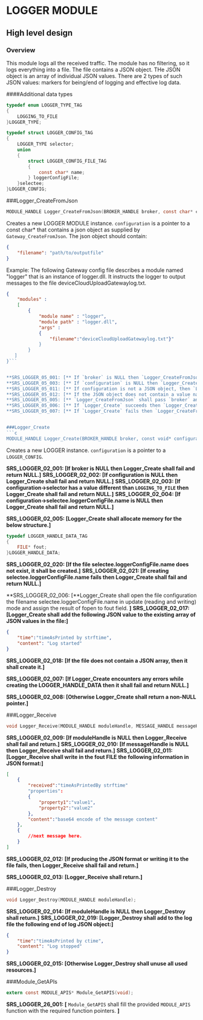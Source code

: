 LOGGER MODULE
===========

High level design
-----------------

### Overview

This module logs all the received traffic. The module has no filtering, so it logs everything into a file. The file contains a JSON object. THe JSON object 
is an array of individual JSON values. There are 2 types of such JSON values: markers for being/end of logging and effective log data.

####Additional data types
```c
typedef enum LOGGER_TYPE_TAG
{
    LOGGING_TO_FILE
}LOGGER_TYPE;

typedef struct LOGGER_CONFIG_TAG
{
    LOGGER_TYPE selector;
    union 
    {
        struct LOGGER_CONFIG_FILE_TAG
        {
            const char* name;
        } loggerConfigFile;
    }selectee;
}LOGGER_CONFIG;
```

###Logger_CreateFromJson
```c
MODULE_HANDLE Logger_CreateFromJson(BROKER_HANDLE broker, const char* configuration);
```
Creates a new LOGGER MODULE instance. `configuration` is a pointer to a const char* that contains a json object as supplied by `Gateway_CreateFromJson`.
The json object should contain: 
```json
{
    "filename": "path/to/outputfile"
}
``` 

Example:
The following Gateway config file describes a module named "logger" that is an instance of logger.dll. It instructs the logger to output messages to the file deviceCloudUploadGatewaylog.txt.
```json
{
    "modules" :
    [ 
        {
            "module name" : "logger",
            "module path" : "logger.dll",
            "args" : 
            {
                "filename":"deviceCloudUploadGatewaylog.txt"}"
            }
        }
   ]
}```


**SRS_LOGGER_05_001: [** If `broker` is NULL then `Logger_CreateFromJson` shall fail and return NULL. **]**
**SRS_LOGGER_05_003: [** If `configuration` is NULL then `Logger_CreateFromJson` shall fail and return NULL. **]**
**SRS_LOGGER_05_011: [** If configuration is not a JSON object, then `Logger_CreateFromJson` shall fail and return NULL. **]**
**SRS_LOGGER_05_012: [** If the JSON object does not contain a value named "filename" then `Logger_CreateFromJson` shall fail and return NULL. **]**
**SRS_LOGGER_05_005: [** `Logger_CreateFromJson` shall pass `broker` and the filename to `Logger_Create`. **]**
**SRS_LOGGER_05_006: [** If `Logger_Create` succeeds then `Logger_CreateFromJson` shall succeed and return a non-NULL value. **]**
**SRS_LOGGER_05_007: [** If `Logger_Create` fails then `Logger_CreateFromJson` shall fail and return NULL. **]**


###Logger_Create
```c
MODULE_HANDLE Logger_Create(BROKER_HANDLE broker, const void* configuration);
```
Creates a new LOGGER instance. `configuration` is a pointer to a `LOGGER_CONFIG`.

**SRS_LOGGER_02_001: [**If broker is NULL then Logger_Create shall fail and return NULL.**]**
**SRS_LOGGER_02_002: [**If configuration is NULL then Logger_Create shall fail and return NULL.**]**
**SRS_LOGGER_02_003: [**If configuration->selector has a value different than `LOGGING_TO_FILE` then Logger_Create shall fail and return NULL.**]**
**SRS_LOGGER_02_004: [**If configuration->selectee.loggerConfigFile.name is NULL then Logger_Create shall fail and return NULL.**]**

**SRS_LOGGER_02_005: [**Logger_Create shall allocate memory for the below structure.**]**

```c
typedef LOGGER_HANDLE_DATA_TAG
{
    FILE* fout;
}LOGGER_HANDLE_DATA;
```
**SRS_LOGGER_02_020: [**If the file selectee.loggerConfigFile.name does not exist, it shall be created.**]**
**SRS_LOGGER_02_021: [**If creating selectee.loggerConfigFile.name fails then Logger_Create shall fail and return NULL.**]**

**SRS_LOGGER_02_006: [**Logger_Create shall open the file configuration the filename selectee.loggerConfigFile.name in update (reading and writing) mode and assign the result of fopen
to fout field.
**]**
**SRS_LOGGER_02_017: [**Logger_Create shall add the following JSON value to the existing array of JSON values in the file:**]**
```json
{
    "time":"timeAsPrinted by strftime",
    "content": "Log started"
}
```
**SRS_LOGGER_02_018: [**If the file does not contain a JSON array, then it shall create it.**]**

**SRS_LOGGER_02_007: [**If Logger_Create encounters any errors while creating the LOGGER_HANDLE_DATA then it shall fail and return NULL.**]**

**SRS_LOGGER_02_008: [**Otherwise Logger_Create shall return a non-NULL pointer.**]**

###Logger_Receive
```c
void Logger_Receive(MODULE_HANDLE moduleHandle, MESSAGE_HANDLE messageHandle);
```

**SRS_LOGGER_02_009: [**If moduleHandle is NULL then Logger_Receive shall fail and return.**]**
**SRS_LOGGER_02_010: [**If messageHandle is NULL then Logger_Receive shall fail and return.**]**
**SRS_LOGGER_02_011: [**Logger_Receive shall write in the fout FILE the following information in JSON format:**]**
```json
[
    {
        "received":"timeAsPrintedBy strftime"
        "properties":
        {
            "property1":"value1",
            "property2":"value2"
        },
        "content":"base64 encode of the message content"
    },
    {
        //next message here.
    }
]    
```

**SRS_LOGGER_02_012: [**If producing the JSON format or writing it to the file fails, then Logger_Receive shall fail and return.**]**

**SRS_LOGGER_02_013: [**Logger_Receive shall return.**]**


###Logger_Destroy
```c
void Logger_Destroy(MODULE_HANDLE moduleHandle);
```
**SRS_LOGGER_02_014: [**If moduleHandle is NULL then Logger_Destroy shall return.**]**
**SRS_LOGGER_02_019: [**Logger_Destroy shall add to the log file the following end of log JSON object:**]**
```json
{
    "time":"timeAsPrinted by ctime",
    "content": "Log stopped"
}
```
**SRS_LOGGER_02_015: [**Otherwise Logger_Destroy shall unuse all used resources.**]**


###Module_GetAPIs
```c
extern const MODULE_APIS* Module_GetAPIS(void);
```

**SRS_LOGGER_26_001: [** `Module_GetAPIS` shall fill the provided `MODULE_APIS` function with the required function pointers. **]**
